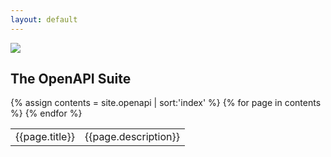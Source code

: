 ```yaml
---
layout: default
---
```



<img src="https://user-images.githubusercontent.com/200494/28563350-01f8deb0-7126-11e7-9db5-873400a3662f.png">
<br/>

## The OpenAPI Suite

<table>
{% assign contents = site.openapi | sort:'index' %}
{% for page in contents %}
<tr>
      <td class="title" onclick="location.href='{{page.url}}'">
      {{page.title}}
      </td>
      <td>{{page.description}}</td>
</tr>
{% endfor %}
</table>
